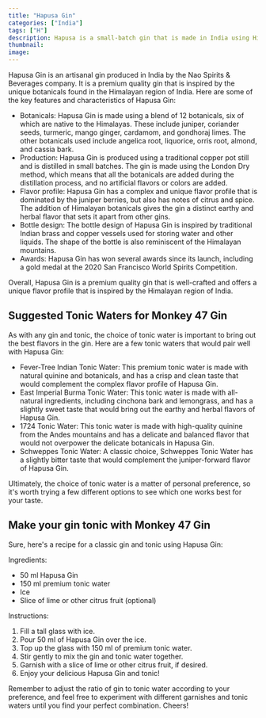 ```yaml
---
title: "Hapusa Gin"
categories: ["India"]
tags: ["H"]
description: Hapusa is a small-batch gin that is made in India using Himalayan juniper and other Indian botanicals, such as turmeric and mango ginger. It has a complex and spicy flavor that is distinctively Indian.
thumbnail: 
image: 
---
```


Hapusa Gin is an artisanal gin produced in India by the Nao Spirits & Beverages company. It is a premium quality gin that is inspired by the unique botanicals found in the Himalayan region of India. Here are some of the key features and characteristics of Hapusa Gin:

- Botanicals: Hapusa Gin is made using a blend of 12 botanicals, six of which are native to the Himalayas. These include juniper, coriander seeds, turmeric, mango ginger, cardamom, and gondhoraj limes. The other botanicals used include angelica root, liquorice, orris root, almond, and cassia bark.
- Production: Hapusa Gin is produced using a traditional copper pot still and is distilled in small batches. The gin is made using the London Dry method, which means that all the botanicals are added during the distillation process, and no artificial flavors or colors are added.
- Flavor profile: Hapusa Gin has a complex and unique flavor profile that is dominated by the juniper berries, but also has notes of citrus and spice. The addition of Himalayan botanicals gives the gin a distinct earthy and herbal flavor that sets it apart from other gins.
- Bottle design: The bottle design of Hapusa Gin is inspired by traditional Indian brass and copper vessels used for storing water and other liquids. The shape of the bottle is also reminiscent of the Himalayan mountains.
- Awards: Hapusa Gin has won several awards since its launch, including a gold medal at the 2020 San Francisco World Spirits Competition.

Overall, Hapusa Gin is a premium quality gin that is well-crafted and offers a unique flavor profile that is inspired by the Himalayan region of India.

## Suggested Tonic Waters for Monkey 47 Gin

As with any gin and tonic, the choice of tonic water is important to bring out the best flavors in the gin. Here are a few tonic waters that would pair well with Hapusa Gin:

- Fever-Tree Indian Tonic Water: This premium tonic water is made with natural quinine and botanicals, and has a crisp and clean taste that would complement the complex flavor profile of Hapusa Gin.
- East Imperial Burma Tonic Water: This tonic water is made with all-natural ingredients, including cinchona bark and lemongrass, and has a slightly sweet taste that would bring out the earthy and herbal flavors of Hapusa Gin.
- 1724 Tonic Water: This tonic water is made with high-quality quinine from the Andes mountains and has a delicate and balanced flavor that would not overpower the delicate botanicals in Hapusa Gin.
- Schweppes Tonic Water: A classic choice, Schweppes Tonic Water has a slightly bitter taste that would complement the juniper-forward flavor of Hapusa Gin.

Ultimately, the choice of tonic water is a matter of personal preference, so it's worth trying a few different options to see which one works best for your taste.

## Make your gin tonic with Monkey 47 Gin

Sure, here's a recipe for a classic gin and tonic using Hapusa Gin:

Ingredients:

- 50 ml Hapusa Gin
- 150 ml premium tonic water
- Ice
- Slice of lime or other citrus fruit (optional)

Instructions:

1. Fill a tall glass with ice.
2. Pour 50 ml of Hapusa Gin over the ice.
3. Top up the glass with 150 ml of premium tonic water.
4. Stir gently to mix the gin and tonic water together.
5. Garnish with a slice of lime or other citrus fruit, if desired.
6. Enjoy your delicious Hapusa Gin and tonic!

Remember to adjust the ratio of gin to tonic water according to your preference, and feel free to experiment with different garnishes and tonic waters until you find your perfect combination. Cheers!